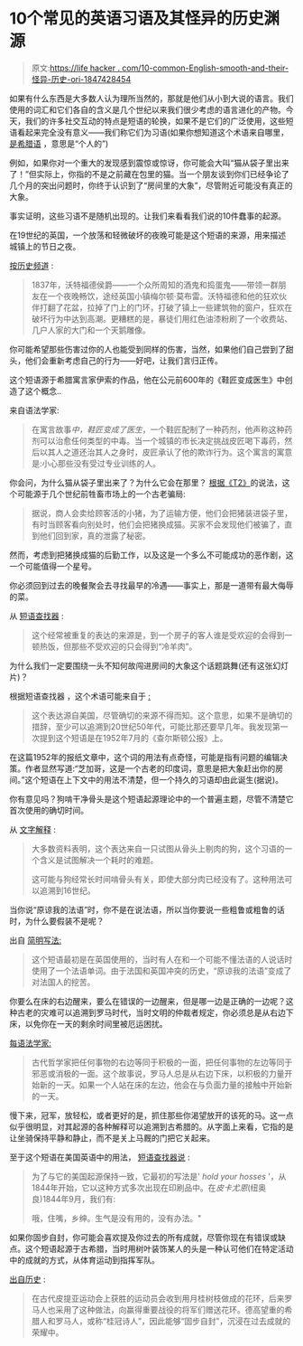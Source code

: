 # 10个常见的英语习语及其怪异的历史渊源

> 原文:[https://life hacker . com/10-common-English-smooth-and-their-怪异-历史-ori-1847428454](https://lifehacker.com/10-common-english-idioms-and-their-weird-historical-ori-1847428454)

如果有什么东西是大多数人认为理所当然的，那就是他们从小到大说的语言。我们使用的词汇和它们各自的含义是几个世纪以来我们很少考虑的语言进化的产物。今天，我们的许多社交互动的特点是短语的轮换，如果不是它们的广泛使用，这些短语看起来完全没有意义——我们称它们为习语(如果你想知道这个术语来自哪里， [是希腊语](https://www.vocabulary.com/dictionary/idiom) ，意思是“个人的”)

例如，如果你对一个重大的发现感到震惊或惊讶，你可能会大叫“猫从袋子里出来了！”但实际上，你指的不是之前藏在包里的猫。当一个朋友谈到你们已经争论了几个月的突出问题时，你终于认识到了“房间里的大象”，尽管附近可能没有真正的大象。

事实证明，这些习语不是随机出现的。让我们来看看我们说的10件蠢事的起源。

在19世纪的英国，一个放荡和轻微破坏的夜晚可能是这个短语的来源，用来描述城镇上的节日之夜。

[按历史频道](https://www.history.com/news/10-common-sayings-with-historical-origins) :

> 1837年，沃特福德侯爵——一个众所周知的酒鬼和捣蛋鬼——带领一群朋友在一个夜晚畅饮，途经英国小镇梅尔顿·莫布雷。沃特福德和他的狂欢伙伴打翻了花盆，拉掉了门上的门环，打破了镇上一些建筑物的窗户，狂欢在破坏行为中达到高潮。更糟糕的是，暴徒们用红色油漆粉刷了一个收费站、几户人家的大门和一个天鹅雕像。

你可能希望那些伤害过你的人也能受到同样的伤害，当然，如果他们自己尝到了甜头，他们会重新考虑自己的行为——好吧，让我们言归正传。

这个短语源于希腊寓言家伊索的作品，他在公元前600年的《鞋匠变成医生》中创造了这个概念..

来自语法学家:

> 在寓言故事*中，鞋匠变成了医生*，一个鞋匠配制了一种药剂，他声称这种药剂可以治愈任何类型的中毒。当一个城镇的市长决定挑战皮匠喝下毒药，然后以其人之道还治其人之身时，皮匠承认了他的欺诈行为。这个寓言的寓意是:小心那些没有受过专业训练的人。

你会问，为什么猫从袋子里出来了？为什么它会在那里？ [根据《T2》](https://www.mentalfloss.com/article/31180/whats-origin-let-cat-out-bag)的说法，这个可能源于几个世纪前牲畜市场上的一个古老骗局:

> 据说，商人会卖给顾客活的小猪，为了运输方便，他们会把猪装进袋子里，有时当顾客看向别处时，他们会把猪换成猫。买家不会发现他们被骗了，直到他们回到家，真的泄露了秘密。

然而，考虑到把猪换成猫的后勤工作，以及这是一个多么不可能成功的恶作剧，这一个可能值得一个星号。

你必须回到过去的晚餐聚会去寻找最早的冷遇——事实上，那是一道带有最大侮辱的菜。

从 [短语查找器](https://www.phrases.org.uk/meanings/cold-shoulder.html) :

> 这个经常被重复的表达的来源是，到一个房子的客人谁是受欢迎的会得到一顿热饭，但那些不受欢迎的只会得到“冷羊肉”。

为什么我们一定要围绕一头不知何故闯进房间的大象这个话题跳舞(还有这张幻灯片)？

根据短语查找器 ，这个术语可能来自于 [:](https://www.phrases.org.uk/meanings/elephant-in-the-room.html)

> 这个表达源自美国，尽管确切的来源不得而知。这个意思，如果不是确切的措辞，至少可以追溯到20世纪50年代，可能比那还要早几年。我发现第一次提到这个短语是在1952年7月的《查尔斯顿公报》上。

在这篇1952年的报纸文章中，这个词的用法有点奇怪，可能是指有问题的编辑决策。作者显然写道:“芝加哥，这是一个古老的印度词，意思是把大象赶出你的房间。”这个短语在上下文中的用法不清楚，但一个持久的习语却由此诞生(据说)。

你有意见吗？狗啃干净骨头是这个短语起源理论中的一个普遍主题，尽管不清楚它首次使用的确切时间。

从 [文字解释](https://writingexplained.org/idiom-dictionary/bone-to-pick) :

> 大多数资料表明，这个表达来自一只试图从骨头上剔肉的狗，这个习语的一个含义是试图解决一个耗时的难题。
> 
> 这可能与狗经常长时间啃骨头有关，即使大部分肉已经没有了。这种用法可以追溯到16世纪。

当你说“原谅我的法语”时，你不是在说法语，所以当你要说一些粗鲁或粗鲁的话时，为什么要假装不是呢？

出自 [简明写法:](https://www.concisewriting.com.au/blog/why-do-people-say-pardon-my-french/#:~:text=The%20phrase%20was%20originally%20used,a%20dig%20against%20the%20French.)

> 这个短语最初是在英国使用的，当时有人在和一个可能不懂法语的人说话时使用了一个法语单词。由于法国和英国冲突的历史，“原谅我的法语”变成了对法国人的挖苦。

你要么在床的右边醒来，要么在错误的一边醒来，但是哪一边是正确的一边呢？这种古老的灾难可以追溯到罗马时代，当时文明的仲裁者规定，你必须总是从右边下床，以免你在一天的剩余时间里被厄运困扰。

[每语法学家:](https://grammarist.com/idiom/get-up-on-the-wrong-side-of-the-bed-and-wake-up-on-the-wrong-side-of-the-bed/)

> 古代哲学家把任何事物的右边等同于积极的一面，把任何事物的左边等同于邪恶或消极的一面。这个故事说，罗马人总是从右边下床，以积极的力量开始新的一天。如果一个人站在床的左边，他会在与负面力量的接触中开始新的一天。

慢下来，冠军，放轻松，或者更好的是，抓住那些你渴望放开的该死的马。这一点似乎很明显，对其起源的各种解释可以追溯到古希腊的。从字面上来看，它指的是让坐骑保持平静和静止，而不是关上马厩的门把它关起来。

至于这个短语在美国英语中的用法， [短语查找器说](https://www.phrases.org.uk/meanings/184400.html) :

> 为了与它的美国起源保持一致，它最初的写法是' *hold your hosses* '，从1844年开始，它以这种方式多次出现在印刷品中。在*皮卡尤恩*(纽奥良)1844年9月，我们有:
> 
> 哦，住嘴，乡绅。生气是没有用的，没有办法。"

如果你固步自封，你可能会喜欢提及你过去的所有成就，尽管你现在有错误或缺点。这个短语起源于古希腊，当时用树叶装饰某人的头是一种认可他们在特定活动中的成就的方式，从体育运动到指挥军队。

[出自历史](https://www.history.com/news/10-common-sayings-with-historical-origins) :

> 在古代皮提亚运动会上获胜的运动员会收到用月桂树枝做成的花环，后来罗马人也采用了这种做法，向赢得重要战役的将军们赠送花环。德高望重的希腊人和罗马人，或称“桂冠诗人”，因此能够“固步自封”，沉浸在过去成就的荣耀中。